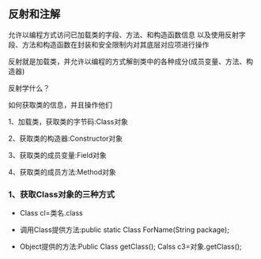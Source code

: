 ## 反射和注解

允许以编程方式访问已加载类的字段、方法、和构造函数信息
以及使用反射字段、方法和构造函数在封装和安全限制内对其底层对应项进行操作

反射就是加载类，并允许以编程的方式解剖类中的各种成分(成员变量、方法、构造器)

反射学什么？

如何获取类的信息，并且操作他们

1、加载类，获取类的字节码:Class对象

2、获取类的构造器:Constructor对象

3、获取类的成员变量:Field对象

4、获取类的成员方法:Method对象

### 1、获取Class对象的三种方式

- Class cl=类名.class

- 调用Class提供方法:public static Class ForName(String package);

- Object提供的方法:Public Class getClass(); Calss c3=对象.getClass();